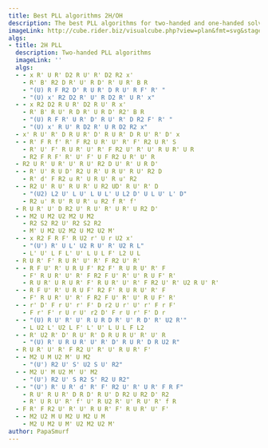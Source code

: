 ```yaml
---
title: Best PLL algorithms 2H/OH
description: The best PLL algorithms for two-handed and one-handed solving.
imageLink: http://cube.rider.biz/visualcube.php?view=plan&fmt=svg&stage=pll&case=$ALG
algs:
- title: 2H PLL
  description: Two-handed PLL algorithms
  imageLink: ''
  algs:
  - - x R' U R' D2 R U' R' D2 R2 x'
    - R' B' R2 D R' U' R D' R' U R' B R
    - "(U) R F R2 D' R U R' D R U' R F' R' "
    - "(U) x' R2 D2 R' U' R D2 R' U R' x"
  - - x R2 D2 R U R' D2 R U' R x'
    - R' B' R U' R D R' U R D' R2' B R
    - "(U) R F R' U R' D' R U' R' D R2 F' R' "
    - "(U) x' R U' R D2 R' U R D2 R2 x"
  - x' R U' R' D R U R' D' R U R' D R U' R' D' x
  - - R' F R f' R' F R2 U R' U' R' F' R2 U R' S
    - R' U' F' R U R' U' R' F R2 U' R' U' R U R' U R
    - R2 F R F' R' U' F' U F R2 U R' U' R
  - R2 U R' U R' U' R U' R2 D U' R' U R D'
  - - R' U' R U D' R2 U R' U R U' R U' R2 D
    - R' d' F R2 u R' U R U' R u' R2
  - - R2 U' R U' R U R' U R2 UD' R U' R' D
    - "(U2) L2 U' L U' L U L' U L2 D' U L U' L' D"
    - R2 u' R U' R U R' u R2 f R' f'
  - R U R' U' D R2 U' R U' R' U R' U R2 D'
  - - M2 U M2 U2 M2 U M2
    - R2 S2 R2 U' R2 S2 R2
    - M' U M2 U2 M2 U M2 U2 M'
  - - x R2 F R F' R U2 r' U r U2 x'
    - "(U') R' U L' U2 R U' R' U2 R L"
    - L' U' L F L' U' L U L F' L2 U L
  - R U R' F' R U R' U' R' F R2 U' R'
  - - R F U' R' U R U F' R2 F' R U R U' R' F
    - F' R U R' U' R' F R2 F U' R' U' R U F' R'
    - R U R' U R U R' F' R U R' U' R' F R2 U' R' U2 R U' R'
  - - R F U' R' U R U F' R2 F' R U R U' R' F
    - F' R U R' U' R' F R2 F U' R' U' R U F' R'
  - - r' D' F r U' r' F' D r2 U r' U' r' F r F'
    - F r' F' r U r U' r2 D' F r U r' F' D r
  - - "(U) R U' R' U' R U R D R' U' R D' R' U2 R'"
    - L U2 L' U2 L F' L' U' L U L F L2
  - - R' U2 R' D' R U' R' D R U R U' R' U' R
    - "(U) R' U R U R' U' R' D' R U R' D R U2 R"
  - R U R' U' R' F R2 U' R' U' R U R' F'
  - - M2 U M U2 M' U M2
    - "(U') R2 U' S' U2 S U' R2"
  - - M2 U' M U2 M' U' M2
    - "(U') R2 U' S R2 S' R2 U R2"
  - - "(U') R' U R' d' R' F' R2 U' R' U R' F R F"
    - R U' R U R' D R D' R U' D R2 U R2 D' R2
    - R' U R U' R' f' U' R U2 R' U' R U' R' f R
  - F R' F R2 U' R' U' R U R' F' R U R' U' F'
  - - M2 U2 M U M2 U M2 U M
    - M2 U M2 U M' U2 M2 U2 M'
author: PapaSmurf
---
```

